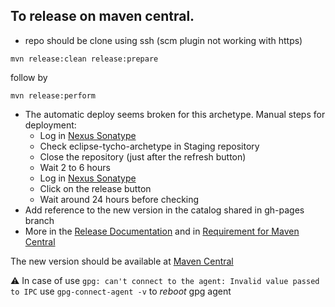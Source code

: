 To release on maven central.
----------------------------

- repo should be clone using ssh (scm plugin not working with https)
```  
mvn release:clean release:prepare 
```  
follow by
```  
mvn release:perform
```  

 - The automatic deploy seems broken for this archetype. Manual steps for deployment:
   - Log in [Nexus Sonatype](https://oss.sonatype.org/) 
   - Check eclipse-tycho-archetype in Staging repository
   - Close the repository (just after the refresh button)
   - Wait 2 to 6 hours
   - Log in [Nexus Sonatype](https://oss.sonatype.org/)    
   - Click on the release button   
   - Wait around 24 hours before checking
  - Add reference to the new version in the catalog shared in gh-pages branch 
  - More in the [Release Documentation](http://central.sonatype.org/pages/releasing-the-deployment.html) and in [Requirement for Maven Central](http://central.sonatype.org/pages/requirements.html)
 
The new version should be available at [Maven Central](https://search.maven.org/#search%7Cga%7C1%7Ca%3A%22eclipse-tycho-archetype%22)

⚠️ In case of use ``` gpg: can't connect to the agent: Invalid value passed to IPC ``` use ```gpg-connect-agent -v``` to _reboot_ gpg agent
